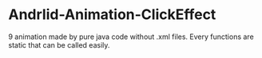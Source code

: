 # Andrlid-Animation-ClickEffect
9 animation made by pure java code without .xml files. Every functions are static that can be called easily.
